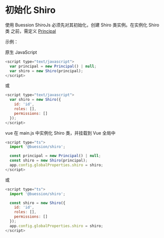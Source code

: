 # 初始化 Shiro


使用 Buession ShiroJs 必须先对其初始化，创建 Shiro 类实例。在实例化 Shiro 类 之前，需定义 [Principal](./principal.html)

示例：

原生 JavaScript
```javascript
<script type="text/javascript">
  var principal = new Principal() | null;
  var shiro = new Shiro(principal);
</script>
```

或

```javascript
<script type="text/javascript">
  var shiro = new Shiro({
    id: 'id',
    roles: [],
    permissions: []
  });
</script>
```

vue
在 main.js 中实例化 Shiro 类，并挂载到 Vue 全局中
```javascript
<script type="ts">
  import '@buession/shiro';

  const principal = new Principal() | null;
  const shiro = new Shiro(principal);
  app.config.globalProperties.shiro = shiro;
</script>
```

或

```javascript
<script type="ts">
  import '@buession/shiro';

  const shiro = new Shiro({
    id: 'id',
    roles: [],
    permissions: []
  });
  app.config.globalProperties.shiro = shiro;
</script>
```